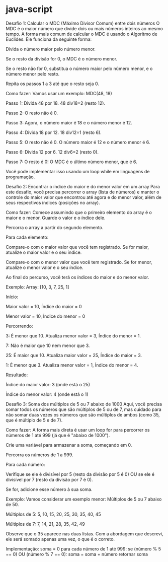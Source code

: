 # java-script

Desafio 1: Calcular o MDC (Máximo Divisor Comum) entre dois números
O MDC é o maior número que divide dois ou mais números inteiros ao mesmo tempo. A forma mais comum de calcular o MDC é usando o Algoritmo de Euclides. Ele funciona da seguinte forma:

Divida o número maior pelo número menor.

Se o resto da divisão for 0, o MDC é o número menor.

Se o resto não for 0, substitua o número maior pelo número menor, e o número menor pelo resto.

Repita os passos 1 a 3 até que o resto seja 0.

Como fazer:
Vamos usar um exemplo: MDC(48, 18)

Passo 1: Divida 48 por 18. 48
div18=2 (resto 12).

Passo 2: O resto não é 0.

Passo 3: Agora, o número maior é 18 e o número menor é 12.

Passo 4: Divida 18 por 12. 18
div12=1 (resto 6).

Passo 5: O resto não é 0. O número maior é 12 e o número menor é 6.

Passo 6: Divida 12 por 6. 12
div6=2 (resto 0).

Passo 7: O resto é 0! O MDC é o último número menor, que é 6.

Você pode implementar isso usando um loop while em linguagens de programação.

Desafio 2: Encontrar o índice do maior e do menor valor em um array
Para este desafio, você precisa percorrer o array (lista de números) e manter o controle do maior valor que encontrou até agora e do menor valor, além de seus respectivos índices (posições no array).

Como fazer:
Comece assumindo que o primeiro elemento do array é o maior e o menor. Guarde o valor e o índice dele.

Percorra o array a partir do segundo elemento.

Para cada elemento:

Compare-o com o maior valor que você tem registrado. Se for maior, atualize o maior valor e o seu índice.

Compare-o com o menor valor que você tem registrado. Se for menor, atualize o menor valor e o seu índice.

Ao final do percurso, você terá os índices do maior e do menor valor.

Exemplo:
Array: [10, 3, 7, 25, 1]

Início:

Maior valor = 10, Índice do maior = 0

Menor valor = 10, Índice do menor = 0

Percorrendo:

3: É menor que 10. Atualiza menor valor = 3, Índice do menor = 1.

7: Não é maior que 10 nem menor que 3.

25: É maior que 10. Atualiza maior valor = 25, Índice do maior = 3.

1: É menor que 3. Atualiza menor valor = 1, Índice do menor = 4.

Resultado:

Índice do maior valor: 3 (onde está o 25)

Índice do menor valor: 4 (onde está o 1)

Desafio 3: Soma dos múltiplos de 5 ou 7 abaixo de 1000
Aqui, você precisa somar todos os números que são múltiplos de 5 ou de 7, mas cuidado para não somar duas vezes os números que são múltiplos de ambos (como 35, que é múltiplo de 5 e de 7).

Como fazer:
A forma mais direta é usar um loop for para percorrer os números de 1 até 999 (já que é "abaixo de 1000").

Crie uma variável para armazenar a soma, começando em 0.

Percorra os números de 1 a 999.

Para cada número:

Verifique se ele é divisível por 5 (resto da divisão por 5 é 0) OU se ele é divisível por 7 (resto da divisão por 7 é 0).

Se for, adicione esse número à sua soma.

Exemplo:
Vamos considerar um exemplo menor: Múltiplos de 5 ou 7 abaixo de 50.

Múltiplos de 5: 5, 10, 15, 20, 25, 30, 35, 40, 45

Múltiplos de 7: 7, 14, 21, 28, 35, 42, 49

Observe que o 35 aparece nas duas listas. Com a abordagem que descrevi, ele será somado apenas uma vez, o que é o correto.

Implementação:
soma = 0
para cada número de 1 até 999:
  se (número % 5 == 0) OU (número % 7 == 0):
    soma = soma + número
retornar soma
